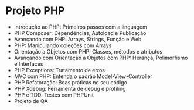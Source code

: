 # Projeto PHP

* Introdução ao PHP: Primeiros passos com a linguagem
* PHP Composer: Dependências, Autoload e Publicação
* Avançando com PHP: Arrays, Strings, Função e Web
* PHP: Manipulando coleções com Arrays
* Orientação a Objetos com PHP: Classes, métodos e atributos
* Avançando com Orientação a Objetos com PHP: Herança, Polimorfismo e Interfaces
* PHP Exceptions: Tratamento de erros
* MVC com PHP: Entenda o padrão Model-View-Controller
* PHP Refatoração: Boas práticas no seu código
* PHP Xdebug: Ferramenta de debug e profiling
* PHP e TDD: Testes com PHPUnit
* Projeto de QA
